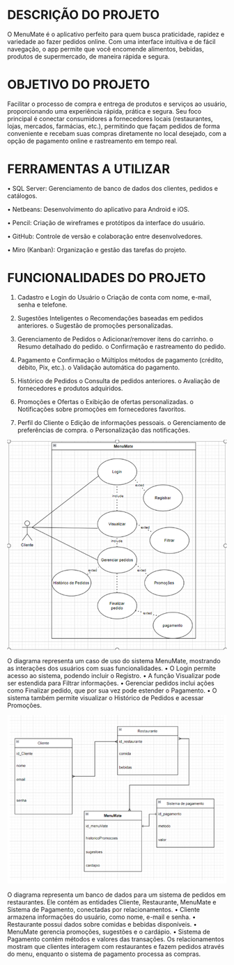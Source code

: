 # DESCRIÇÃO DO PROJETO
O MenuMate é o aplicativo perfeito para quem busca praticidade, rapidez e variedade ao fazer pedidos online. Com uma interface intuitiva e de fácil navegação, o app permite que você encomende alimentos, bebidas, produtos de supermercado, de maneira rápida e segura.
# OBJETIVO DO PROJETO
  Facilitar o processo de compra e entrega de produtos e serviços ao usuário, proporcionando uma experiência rápida, prática e segura. Seu foco principal é conectar consumidores a fornecedores locais (restaurantes, lojas, mercados, farmácias, etc.), permitindo que façam pedidos de forma conveniente e recebam suas compras diretamente no local desejado, com a opção de pagamento online e rastreamento em tempo real.
# FERRAMENTAS A UTILIZAR
•	SQL Server: Gerenciamento de banco de dados dos clientes, pedidos e catálogos.

•	Netbeans: Desenvolvimento do aplicativo para Android e iOS.

•	Pencil: Criação de wireframes e protótipos da interface do usuário.

•	GitHub: Controle de versão e colaboração entre desenvolvedores.

•	Miro (Kanban): Organização e gestão das tarefas do projeto.

# FUNCIONALIDADES DO PROJETO

1.	Cadastro e Login do Usuário
o	Criação de conta com nome, e-mail, senha e telefone.

2.	Sugestões Inteligentes
o	Recomendações baseadas em pedidos anteriores.
o	Sugestão de promoções personalizadas.

3.	Gerenciamento de Pedidos
o	Adicionar/remover itens do carrinho.
o	Resumo detalhado do pedido.
o	Confirmação e rastreamento do pedido.

4.	Pagamento e Confirmação
o	Múltiplos métodos de pagamento (crédito, débito, Pix, etc.).
o	Validação automática do pagamento.

5.	Histórico de Pedidos
o	Consulta de pedidos anteriores.
o	Avaliação de fornecedores e produtos adquiridos.

6.	Promoções e Ofertas
o	Exibição de ofertas personalizadas.
o	Notificações sobre promoções em fornecedores favoritos.

7.	Perfil do Cliente
o	Edição de informações pessoais.
o	Gerenciamento de preferências de compra.
o	Personalização das notificações.

![Imagem do Circuito](Casodeuso.png)


  O diagrama representa um caso de uso do sistema MenuMate, mostrando as interações dos usuários com suas funcionalidades.
•	O Login permite acesso ao sistema, podendo incluir o Registro.
•	A função Visualizar pode ser estendida para Filtrar informações.
•	Gerenciar pedidos inclui ações como Finalizar pedido, que por sua vez pode estender o Pagamento.
•	O sistema também permite visualizar o Histórico de Pedidos e acessar Promoções.

![Imagem do Circuito](logico.png)


O diagrama representa um banco de dados para um sistema de pedidos em restaurantes. Ele contém as entidades Cliente, Restaurante, MenuMate e Sistema de Pagamento, conectadas por relacionamentos.
•	Cliente armazena informações do usuário, como nome, e-mail e senha.
•	Restaurante possui dados sobre comidas e bebidas disponíveis.
•	MenuMate gerencia promoções, sugestões e o cardápio.
•	Sistema de Pagamento contém métodos e valores das transações.
Os relacionamentos mostram que clientes interagem com restaurantes e fazem pedidos através do menu, enquanto o sistema de pagamento processa as compras.


